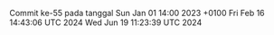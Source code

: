 Commit ke-55 pada tanggal Sun Jan 01 14:00 2023 +0100
Fri Feb 16 14:43:06 UTC 2024
Wed Jun 19 11:23:39 UTC 2024
